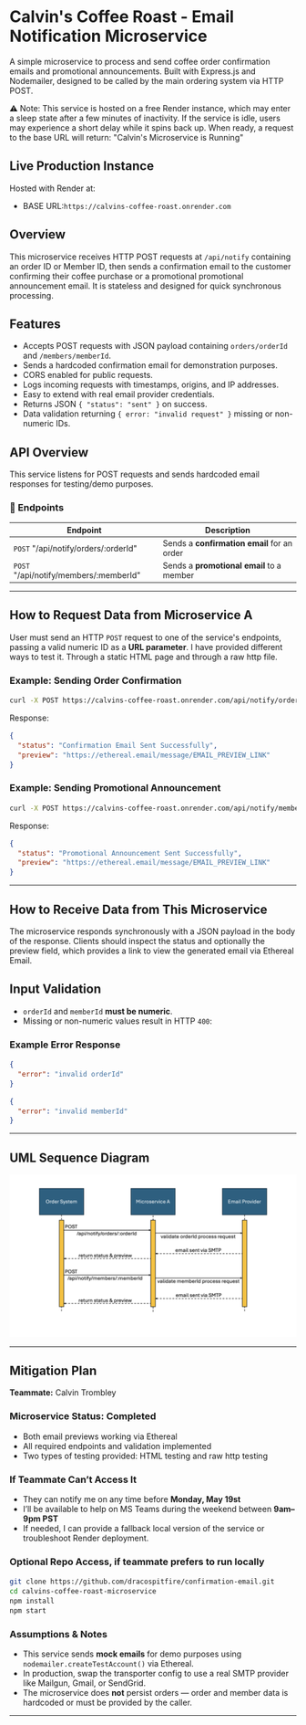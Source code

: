# Calvin's Coffee Roast - Email Notification Microservice

A simple microservice to process and send coffee order confirmation emails and promotional announcements. Built with Express.js and Nodemailer, designed to be called by the main ordering system via HTTP POST.

⚠️ Note: This service is hosted on a free Render instance, which may enter a sleep state after a few minutes of inactivity. If the service is idle, users may experience a short delay while it spins back up. When ready, a request to the base URL will return: "Calvin's Microservice is Running"

## Live Production Instance

Hosted with Render at:  

- BASE URL:`https://calvins-coffee-roast.onrender.com`

## Overview

This microservice receives HTTP POST requests at `/api/notify` containing an order ID or Member ID, then sends a confirmation email to the customer confirming their coffee purchase or a promotional promotional announcement email. It is stateless and designed for quick synchronous processing.

## Features

- Accepts POST requests with JSON payload containing `orders/orderId` and `/members/memberId`.
- Sends a hardcoded confirmation email for demonstration purposes.
- CORS enabled for public requests.
- Logs incoming requests with timestamps, origins, and IP addresses.
- Easy to extend with real email provider credentials.
- Returns JSON `{ "status": "sent" }` on success.
- Data validation returning `{ error: "invalid request" }` missing or non-numeric IDs.

## API Overview

This service listens for POST requests and sends hardcoded email responses for testing/demo purposes.

### 🔔 Endpoints

| Endpoint                               | Description                                 |
| -------------------------------------- | ------------------------------------------- |
| `POST` "/api/notify/orders/:orderId"   | Sends a **confirmation email** for an order |
| `POST` "/api/notify/members/:memberId" | Sends a **promotional email** to a member   |

---

## How to **Request** Data from Microservice A

User must send an HTTP `POST` request to one of the service's endpoints, passing a valid numeric ID as a **URL parameter**. I have provided different ways to test it. Through a static HTML page and through a raw http file.

### Example: Sending Order Confirmation

```bash
curl -X POST https://calvins-coffee-roast.onrender.com/api/notify/orders/:orderId
```

Response:

```json
{
  "status": "Confirmation Email Sent Successfully",
  "preview": "https://ethereal.email/message/EMAIL_PREVIEW_LINK"
}
```

### Example: Sending Promotional Announcement

```bash
curl -X POST https://calvins-coffee-roast.onrender.com/api/notify/members/:memberId
```

Response:

```json
{
  "status": "Promotional Announcement Sent Successfully",
  "preview": "https://ethereal.email/message/EMAIL_PREVIEW_LINK"
}
```

---

## How to **Receive** Data from This Microservice

The microservice responds synchronously with a JSON payload in the body of the response. Clients should inspect the status and optionally the preview field, which provides a link to view the generated email via Ethereal Email.

## Input Validation

- `orderId` and `memberId` **must be numeric**.
- Missing or non-numeric values result in HTTP `400`:

### Example Error Response

```json
{
  "error": "invalid orderId"
}
```

```json
{
  "error": "invalid memberId"
}
```

---

## UML Sequence Diagram

![UML Sequence Diagram](<UML sequence diagram.png>)

---

## Mitigation Plan

**Teammate:** Calvin Trombley

### Microservice Status: **Completed**

- Both email previews working via Ethereal
- All required endpoints and validation implemented
- Two types of testing provided: HTML testing and raw http testing

### If Teammate Can’t Access It

- They can notify me on any time before **Monday, May 19st**
- I’ll be available to help on MS Teams during the weekend between **9am–9pm PST**
- If needed, I can provide a fallback local version of the service or troubleshoot Render deployment.

### Optional Repo Access, if teammate prefers to run locally

```bash
git clone https://github.com/dracospitfire/confirmation-email.git
cd calvins-coffee-roast-microservice
npm install
npm start
```

### Assumptions & Notes

- This service sends **mock emails** for demo purposes using `nodemailer.createTestAccount()` via Ethereal.
- In production, swap the transporter config to use a real SMTP provider like Mailgun, Gmail, or SendGrid.
- The microservice does **not** persist orders — order and member data is hardcoded or must be provided by the caller.

---
